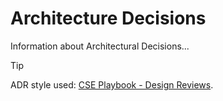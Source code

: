 # Architecture Decisions

Information about Architectural Decisions...

> [!TIP]
> ADR style used: [CSE Playbook - Design Reviews](https://github.com/microsoft/code-with-engineering-playbook/tree/main/docs/design/design-reviews).
